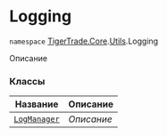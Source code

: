 
# Logging

`namespace` [TigerTrade.Core](../../TigerTrade.Core.md).[Utils](../../TigerTrade.Core/Utils.md).Logging

Описание


### Классы
| Название | Описание |
| --- | --- |
| [`LogManager`](./Logging/LogManager.cs.md) | *Описание* |
